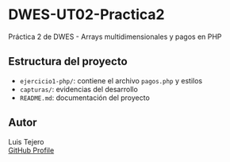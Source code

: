 # DWES-UT02-Practica2
Práctica 2 de DWES - Arrays multidimensionales y pagos en PHP

## Estructura del proyecto
- `ejercicio1-php/`: contiene el archivo `pagos.php` y estilos
- `capturas/`: evidencias del desarrollo
- `README.md`: documentación del proyecto

## Autor
Luis Tejero  
[GitHub Profile](https://github.com/LuisTejero25)
